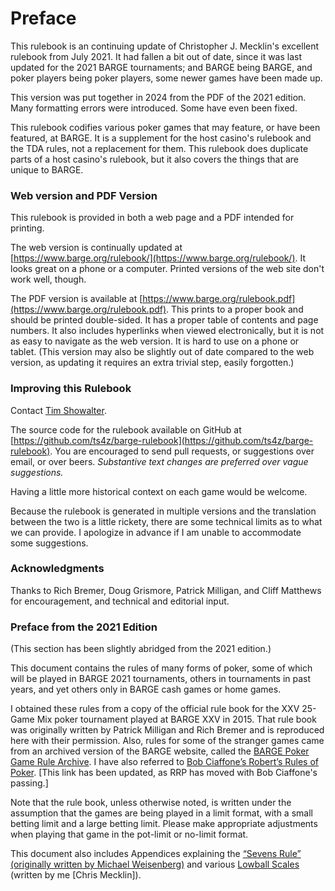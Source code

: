 Preface
=======

This rulebook is an continuing update of Christopher J. Mecklin's excellent rulebook from
July 2021.  It had fallen a bit out of date, since it was last updated for
the 2021 BARGE tournaments; and BARGE being BARGE, and poker players being
poker players, some newer games have been made up.

This version was put together in 2024 from the PDF of the 2021 edition.  Many
formatting errors were introduced.  Some have even been fixed.

This rulebook codifies various poker games that may feature, or have been
featured, at BARGE.  It is a supplement for the host casino's rulebook and the
TDA rules, not a replacement for them.  This rulebook does duplicate parts of a
host casino's rulebook, but it also covers the things that are unique to BARGE.

### Web version and PDF Version

This rulebook is provided in both a web page and a PDF intended for printing.

The web version is continually updated at
[https://www.barge.org/rulebook/](https://www.barge.org/rulebook/).  It looks
great on a phone or a computer.  Printed versions of the web site don't work
well, though.

The PDF version is available at
[https://www.barge.org/rulebook.pdf](https://www.barge.org/rulebook.pdf).
This prints to a proper book and should be printed double-sided.
It has a proper table of contents and page numbers.  It also
includes hyperlinks when viewed electronically, but it is not as easy to
navigate as the web version. It is hard to use on a phone or tablet.  (This version may also be
slightly out of date compared to the web version, as updating it requires an
extra trivial step, easily forgotten.)

### Improving this Rulebook

Contact [Tim Showalter](mailto:tjs@psaux.com).

The source code for the rulebook available on GitHub at
[https://github.com/ts4z/barge-rulebook](https://github.com/ts4z/barge-rulebook).
You are encouraged to send pull requests, or suggestions over email, or over
beers.  *Substantive text changes are preferred over vague suggestions.*

Having a little more historical context on each game would be welcome.

Because the rulebook is generated in multiple versions and the translation
between the two is a little rickety, there are some technical limits as to what
we can provide.  I apologize in advance if I am unable to accommodate some
suggestions.

### Acknowledgments

Thanks to Rich Bremer, Doug Grismore, Patrick Milligan, and Cliff Matthews for
encouragement, and technical and editorial input.

### Preface from the 2021 Edition

(This section has been slightly abridged from the 2021 edition.)

This document contains the rules of many forms of poker, some of which will be
played in BARGE 2021 tournaments, others in tournaments in past years, and yet
others only in BARGE cash games or home games.

I obtained these rules from a copy of the official rule book for the XXV
25-Game Mix poker tournament played at BARGE XXV in 2015. That rule book was
originally written by Patrick Milligan and Rich Bremer and is reproduced here
with their permission. Also, rules for some of the stranger games came from an
archived version of the BARGE website, called the [BARGE Poker Game Rule
Archive](http://web.archive.org/web/20120721203440/http://www.barge.org/rules/).
I have also referred to [Bob Ciaffone’s Robert’s Rules of
Poker](https://www.betsperts.com/poker/robs-poker-rules/).  [This link has been
updated, as RRP has moved with Bob Ciaffone's passing.]

Note that the rule book, unless otherwise noted, is written under the
assumption that the games are being played in a limit format, with a small
betting limit and a large betting limit. Please make appropriate adjustments
when playing that game in the pot-limit or no-limit format.

This document also includes Appendices explaining the [“Sevens Rule”
(originally written by Michael Weisenberg)](./sevens-rule.md) and various
[Lowball Scales](./lowball-scales.md) (written by me [Chris Mecklin]).
